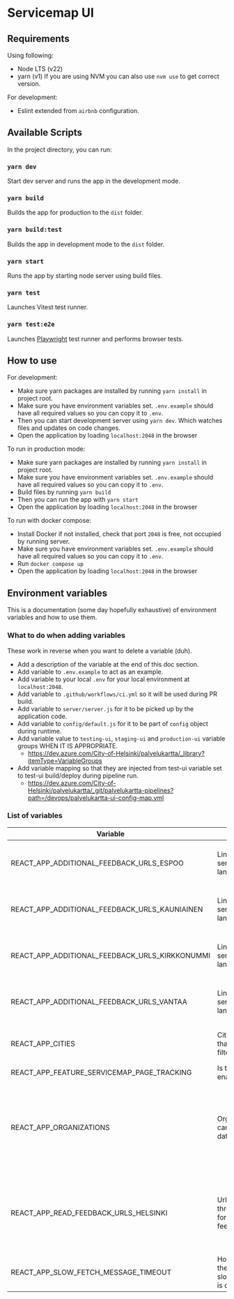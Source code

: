 # Servicemap UI

## Requirements 
Using following:
* Node LTS (v22)
* yarn (v1)
If you are using NVM you can also use `nvm use` to get correct version.

For development:
* Eslint extended from `airbnb` configuration.

## Available Scripts

In the project directory, you can run:

### `yarn dev`

Start dev server and runs the app in the development mode.<br>

### `yarn build`

Builds the app for production to the `dist` folder.<br>

### `yarn build:test`

Builds the app in development mode to the `dist` folder.<br>

### `yarn start`

Runs the app by starting node server using build files.

### `yarn test`

Launches Vitest test runner.<br>

### `yarn test:e2e`
Launches [Playwright](playwright.config.js) test runner and performs browser tests. 

## How to use
For development: 
- Make sure yarn packages are installed by running `yarn install` in project root.
- Make sure you have environment variables set. `.env.example` should have all required values so you can copy it to `.env`.
- Then you can start development server using `yarn dev`. Which watches files and updates on code changes.
- Open the application by loading `localhost:2048` in the browser

To run in production mode:
- Make sure yarn packages are installed by running `yarn install` in project root.
- Make sure you have environment variables set. `.env.example` should have all required values so you can copy it to `.env`.
- Build files by running `yarn build`
- Then you can run the app with `yarn start`
- Open the application by loading `localhost:2048` in the browser

To run with docker compose:
- Install Docker if not installed, check that port `2048` is free, not occupied by running server.
- Make sure you have environment variables set. `.env.example` should have all required values so you can copy it to `.env`.
- Run `docker compose up`
- Open the application by loading `localhost:2048` in the browser


## Environment variables
This is a documentation (some day hopefully exhaustive) of environment variables and how to use them.

### What to do when adding variables
These work in reverse when you want to delete a variable (duh).
- Add a description of the variable at the end of this doc section.
- Add variable to `.env.example` to act as an example.
- Add variable to your local `.env` for your local environment at `localhost:2048`.
- Add variable to `.github/workflows/ci.yml` so it will be used during PR build.
- Add variable to `server/server.js` for it to be picked up by the application code.
- Add variable to `config/default.js` for it to be part of `config` object during runtime. 
- Add variable value to `testing-ui`, `staging-ui` and `production-ui` variable groups WHEN IT IS APPROPRIATE.
  - https://dev.azure.com/City-of-Helsinki/palvelukartta/_library?itemType=VariableGroups 
- Add variable mapping so that they are injected from test-ui variable set to test-ui build/deploy during pipeline run. 
  - https://dev.azure.com/City-of-Helsinki/palvelukartta/_git/palvelukartta-pipelines?path=/devops/palvelukartta-ui-config-map.yml

### List of variables

|Variable|description|format|default|
|-|-|-|-|
|REACT_APP_ADDITIONAL_FEEDBACK_URLS_ESPOO|Links to feedback service (in three languages)|Comma separated triple (fi,sv,en) of urls|"https://easiointi.espoo.fi/eFeedback/fi,https://easiointi.espoo.fi/eFeedback/sv,https://easiointi.espoo.fi/eFeedback/en"|
|REACT_APP_ADDITIONAL_FEEDBACK_URLS_KAUNIAINEN|Links to feedback service (in three languages)|Comma separated triple (fi,sv,en) of urls|"https://www.kauniainen.fi/kaupunki-ja-paatoksenteko/osallistu-ja-vaikuta/,https://www.kauniainen.fi/sv/staden-och-beslutsfattande/delta-och-paverka/,https://www.kauniainen.fi/kaupunki-ja-paatoksenteko/osallistu-ja-vaikuta/"|
|REACT_APP_ADDITIONAL_FEEDBACK_URLS_KIRKKONUMMI|Links to feedback service (in three languages)|Comma separated triple (fi,sv,en) of urls|"https://kirkkonummi.fi/anna-palautetta-ja-vaikuta/,https://kyrkslatt.fi/ge-respons-och-paverka/,https://kirkkonummi.fi/anna-palautetta-ja-vaikuta/"|
|REACT_APP_ADDITIONAL_FEEDBACK_URLS_VANTAA|Links to feedback service (in three languages)|Comma separated triple (fi,sv,en) of urls|"https://www.vantaa.fi/fi/palaute,https://www.vantaa.fi/sv/feedback,https://www.vantaa.fi/en/feedback"|
|REACT_APP_CITIES|Cities/Municipalities that can be used to filter data|Comma separated string of cities|"helsinki,espoo,vantaa,kauniainen,kirkkonummi"|
|REACT_APP_FEATURE_SERVICEMAP_PAGE_TRACKING|Is tracking cookie enabled|"true"/"false"|"false"|
|REACT_APP_ORGANIZATIONS|Organizations that can be used to filter data|Json array of organization objects|"[{ "id": "83e74666-0836-4c1d-948a-4b34a8b90301", "name": { "fi": "Helsingin kaupunki", "sv": "Helsingfors stad", "en": "City of Helsinki" } },{ "id": "520a4492-cb78-498b-9c82-86504de88dce", "name": { "fi": "Espoon kaupunki", "sv": "Esbo stad", "en": "City of Espoo" } },{ "id": "6d78f89c-9fd7-41d9-84e0-4b78c0fa25ce", "name": { "fi": "Vantaan kaupunki", "sv": "Vanda stad", "en": "City of Vantaa" } },{ "id": "6f0458d4-42a3-434a-b9be-20c19fcfa5c3", "name": { "fi": "Kauniaisten kaupunki", "sv": "Grankulla stad", "en": "Town of Kauniainen" } },{ "id": "015fd5cd-b280-4d24-a5b4-0ba6ecb4c8a4", "name": { "fi": "Kirkkonummi", "sv": "Kyrkslätt", "en": "Kirkkonummi" } },{ "id": "0c8e4f99-3d52-47b9-84df-395716bd8b11", "name": { "fi": "Länsi-Uudenmaan hyvinvointialue", "sv": "Västra Nylands välfärdsområde", "en": "Western Uusimaa Wellbeing Services County" } },{ "id": "5de91045-92ab-484b-9f96-7010ff7fb35e", "name": { "fi": "Vantaan ja Keravan hyvinvointialue", "sv": "Vanda och Kervo välfärdsområde", "en": "Wellbeing services county of Vantaa and Kerava" } }]"|
|REACT_APP_READ_FEEDBACK_URLS_HELSINKI|Url template (in three languages) for reading feedback|Comma separated triple (fi,sv,en) of urls. Search string will be appended to the end of url.|"https://palautteet.hel.fi/fi/hae-palautteita#/app/search?r=12&text=,https://palautteet.hel.fi/sv/hae-palautteita#/app/search?r=12&text=,https://palautteet.hel.fi/en/hae-palautteita#/app/search?r=12&text="|
|REACT_APP_SLOW_FETCH_MESSAGE_TIMEOUT|How slow should the fetch be so that slow fetch message is displayed (in ms)|number|3000|
